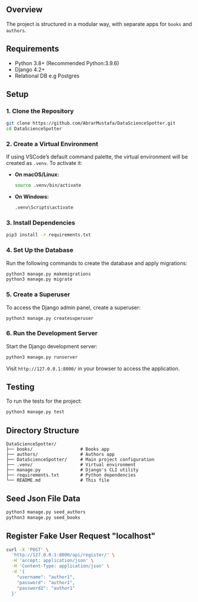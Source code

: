 
## Overview
The project is structured in a modular way, with separate apps for `books` and `authors`.

## Requirements
- Python 3.8+ (Recommended Python:3.9.6)
- Django 4.2+
- Relational DB e.g Postgres

## Setup

### 1. Clone the Repository
```bash
git clone https://github.com/AbrarMustafa/DataScienceSpotter.git
cd DataScienceSpotter
```

### 2. Create a Virtual Environment
If using VSCode’s default command palette, the virtual environment will be created as `.venv`. To activate it:

- **On macOS/Linux:**
  ```bash
  source .venv/bin/activate
  ```
- **On Windows:**
  ```bash
  .venv\Scripts\activate
  ```

### 3. Install Dependencies
```bash
pip3 install -r requirements.txt
```

### 4. Set Up the Database
Run the following commands to create the database and apply migrations:
```bash
python3 manage.py makemigrations
python3 manage.py migrate
```

### 5. Create a Superuser
To access the Django admin panel, create a superuser:
```bash
python3 manage.py createsuperuser
```

### 6. Run the Development Server
Start the Django development server:
```bash
python3 manage.py runserver
```
Visit `http://127.0.0.1:8000/` in your browser to access the application.

## Testing
To run the tests for the project:
```bash
python3 manage.py test
```

## Directory Structure
```
DataScienceSpotter/
├── books/                  # Books app
├── authors/                # Authors app
├── DataScienceSpotter/     # Main project configuration
├── .venv/                  # Virtual environment
├── manage.py               # Django's CLI utility
├── requirements.txt        # Python dependencies
└── README.md               # This file
```

## Seed Json File Data
```bash
python3 manage.py seed_authors
python3 manage.py seed_books
```

## Register Fake User Request "localhost"
```bash
curl -X 'POST' \
  'http://127.0.0.1:8000/api/register/' \
  -H 'accept: application/json' \
  -H 'Content-Type: application/json' \
  -d '{
    "username": "author1",
    "password": "author1",
    "password2": "author1"
  }'
```

